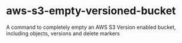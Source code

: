 # aws-s3-empty-versioned-bucket
A command to completely empty an AWS S3 Version enabled bucket, including objects, versions and delete markers
